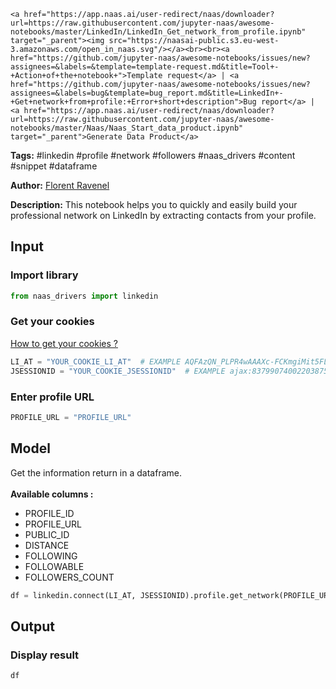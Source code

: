     <a href="https://app.naas.ai/user-redirect/naas/downloader?url=https://raw.githubusercontent.com/jupyter-naas/awesome-notebooks/master/LinkedIn/LinkedIn_Get_network_from_profile.ipynb" target="_parent"><img src="https://naasai-public.s3.eu-west-3.amazonaws.com/open_in_naas.svg"/></a><br><br><a href="https://github.com/jupyter-naas/awesome-notebooks/issues/new?assignees=&labels=&template=template-request.md&title=Tool+-+Action+of+the+notebook+">Template request</a> | <a href="https://github.com/jupyter-naas/awesome-notebooks/issues/new?assignees=&labels=bug&template=bug_report.md&title=LinkedIn+-+Get+network+from+profile:+Error+short+description">Bug report</a> | <a href="https://app.naas.ai/user-redirect/naas/downloader?url=https://raw.githubusercontent.com/jupyter-naas/awesome-notebooks/master/Naas/Naas_Start_data_product.ipynb" target="_parent">Generate Data Product</a>

**Tags:** #linkedin #profile #network #followers #naas_drivers #content #snippet #dataframe

**Author:** [Florent Ravenel](https://www.linkedin.com/in/florent-ravenel/)

**Description:** This notebook helps you to quickly and easily build your professional network on LinkedIn by extracting contacts from your profile.

## Input

### Import library


```python
from naas_drivers import linkedin
```

### Get your cookies
<a href='https://www.notion.so/LinkedIn-driver-Get-your-cookies-d20a8e7e508e42af8a5b52e33f3dba75'>How to get your cookies ?</a>


```python
LI_AT = "YOUR_COOKIE_LI_AT"  # EXAMPLE AQFAzQN_PLPR4wAAAXc-FCKmgiMit5FLdY1af3-2
JSESSIONID = "YOUR_COOKIE_JSESSIONID"  # EXAMPLE ajax:8379907400220387585
```

### Enter profile URL


```python
PROFILE_URL = "PROFILE_URL"
```

## Model

Get the information return in a dataframe.<br><br>
**Available columns :**
- PROFILE_ID
- PROFILE_URL
- PUBLIC_ID
- DISTANCE
- FOLLOWING
- FOLLOWABLE
- FOLLOWERS_COUNT


```python
df = linkedin.connect(LI_AT, JSESSIONID).profile.get_network(PROFILE_URL)
```

## Output

### Display result


```python
df
```
